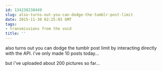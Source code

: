 ```yaml
---
id: 134238238449
slug: also-turns-out-you-can-dodge-the-tumblr-post-limit
date: 2015-11-30 02:25:03 GMT
tags:
- transmissions from the void
title: ''
---
```

also turns out you can dodge the tumblr post limit by interacting directly with the API. i've only made 10 posts today...

but i've uploaded about 200 pictures so far...